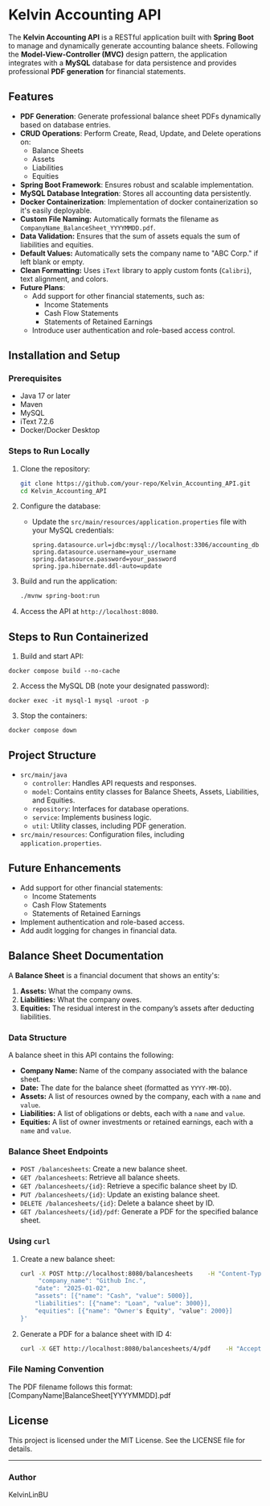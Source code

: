 
# Kelvin Accounting API

The **Kelvin Accounting API** is a RESTful application built with **Spring Boot** to manage and dynamically generate accounting balance sheets. Following the **Model-View-Controller (MVC)** design pattern, the application integrates with a **MySQL** database for data persistence and provides professional **PDF generation** for financial statements.

## Features
- **PDF Generation**: Generate professional balance sheet PDFs dynamically based on database entries.
- **CRUD Operations**: Perform Create, Read, Update, and Delete operations on:
  - Balance Sheets
  - Assets
  - Liabilities
  - Equities
- **Spring Boot Framework**: Ensures robust and scalable implementation.
- **MySQL Database Integration**: Stores all accounting data persistently.
- **Docker Containerization**: Implementation of docker containerization so it's easily deployable. 
- **Custom File Naming:** Automatically formats the filename as `CompanyName_BalanceSheet_YYYYMMDD.pdf`.
- **Data Validation:** Ensures that the sum of assets equals the sum of liabilities and equities.
- **Default Values:** Automatically sets the company name to "ABC Corp." if left blank or empty.
- **Clean Formatting:** Uses `iText` library to apply custom fonts (`Calibri`), text alignment, and colors.
- **Future Plans**:
  - Add support for other financial statements, such as:
    - Income Statements
    - Cash Flow Statements
    - Statements of Retained Earnings
  - Introduce user authentication and role-based access control.

## Installation and Setup

### Prerequisites
- Java 17 or later
- Maven
- MySQL
- iText 7.2.6
- Docker/Docker Desktop

### Steps to Run Locally
1. Clone the repository:
   ```bash
   git clone https://github.com/your-repo/Kelvin_Accounting_API.git
   cd Kelvin_Accounting_API
   ```

2. Configure the database:
   - Update the `src/main/resources/application.properties` file with your MySQL credentials:
     ```
     spring.datasource.url=jdbc:mysql://localhost:3306/accounting_db
     spring.datasource.username=your_username
     spring.datasource.password=your_password
     spring.jpa.hibernate.ddl-auto=update
     ```

3. Build and run the application:
   ```bash
   ./mvnw spring-boot:run
   ```

4. Access the API at `http://localhost:8080`.

## Steps to Run Containerized
1. Build and start API:
```
docker compose build --no-cache
```

2. Access the MySQL DB (note your designated password):
```
docker exec -it mysql-1 mysql -uroot -p
```
3. Stop the containers:
```
docker compose down
```

## Project Structure

- `src/main/java`
  - `controller`: Handles API requests and responses.
  - `model`: Contains entity classes for Balance Sheets, Assets, Liabilities, and Equities.
  - `repository`: Interfaces for database operations.
  - `service`: Implements business logic.
  - `util`: Utility classes, including PDF generation.
- `src/main/resources`: Configuration files, including `application.properties`.

## Future Enhancements
- Add support for other financial statements:
  - Income Statements
  - Cash Flow Statements
  - Statements of Retained Earnings
- Implement authentication and role-based access.
- Add audit logging for changes in financial data.

## Balance Sheet Documentation
A **Balance Sheet** is a financial document that shows an entity's:
1. **Assets:** What the company owns.
2. **Liabilities:** What the company owes.
3. **Equities:** The residual interest in the company’s assets after deducting liabilities.

### **Data Structure**
A balance sheet in this API contains the following:
- **Company Name:** Name of the company associated with the balance sheet.
- **Date:** The date for the balance sheet (formatted as `YYYY-MM-DD`).
- **Assets:** A list of resources owned by the company, each with a `name` and `value`.
- **Liabilities:** A list of obligations or debts, each with a `name` and `value`.
- **Equities:** A list of owner investments or retained earnings, each with a `name` and `value`.

### Balance Sheet Endpoints
- `POST /balancesheets`: Create a new balance sheet.
- `GET /balancesheets`: Retrieve all balance sheets.
- `GET /balancesheets/{id}`: Retrieve a specific balance sheet by ID.
- `PUT /balancesheets/{id}`: Update an existing balance sheet.
- `DELETE /balancesheets/{id}`: Delete a balance sheet by ID.
- `GET /balancesheets/{id}/pdf`: Generate a PDF for the specified balance sheet.

### Using `curl`
1. Create a new balance sheet:
   ```bash
   curl -X POST http://localhost:8080/balancesheets    -H "Content-Type: application/json"    -d '{
        "company_name": "Github Inc.",
       "date": "2025-01-02",
       "assets": [{"name": "Cash", "value": 5000}],
       "liabilities": [{"name": "Loan", "value": 3000}],
       "equities": [{"name": "Owner's Equity", "value": 2000}]
   }'
   ```

2. Generate a PDF for a balance sheet with ID 4:
   ```bash
   curl -X GET http://localhost:8080/balancesheets/4/pdf    -H "Accept: application/pdf" --remote-header-name --remote-name
   ```

### **File Naming Convention**
The PDF filename follows this format: [CompanyName]BalanceSheet[YYYYMMDD].pdf

## License
This project is licensed under the MIT License. See the LICENSE file for details.

---

### Author
KelvinLinBU
